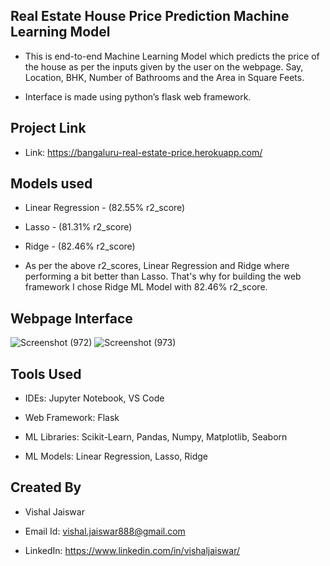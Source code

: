 ## Real Estate House Price Prediction Machine Learning Model
- This is end-to-end Machine Learning Model which predicts the price of the house as per the inputs given by the user on the webpage. Say, Location, BHK, Number of Bathrooms and the Area in Square Feets.

- Interface is made using python’s flask web framework.

## Project Link
 - Link: https://bangaluru-real-estate-price.herokuapp.com/

## Models used
- Linear Regression - (82.55% r2_score)

- Lasso - (81.31% r2_score)

- Ridge - (82.46% r2_score)

- As per the above r2_scores, Linear Regression and Ridge where performing a bit better than Lasso. That's why for building the web framework I chose Ridge ML Model with 82.46% r2_score.



## Webpage Interface
![Screenshot (972)](https://user-images.githubusercontent.com/102510153/170014540-73a36683-01aa-47fb-b05a-2ba5a2bb77a9.png)
![Screenshot (973)](https://user-images.githubusercontent.com/102510153/170014493-c5117374-5b84-46e8-a5f2-253692a4e45d.png)


## Tools Used
- IDEs: Jupyter Notebook, VS Code

- Web Framework: Flask

- ML Libraries: Scikit-Learn, Pandas, Numpy, Matplotlib, Seaborn

- ML Models: Linear Regression, Lasso, Ridge

<!--
# Problem Statement
- Malware is one of the top most obstructions for expansion and growth of digital acceptance among the users.
- Both enterprises and common users are struggling to get protected from the malware in cyberspace, which emphasizes the importance of developing efficient methods of malware detection.
- Malware detection is the technique for identifying malware in the end devices or networks.


# Models used
- Xgboost classifier (F1 score : 0.9619)
- RandomForest classifier (F1 score : 0.9696)
- SVC (F1 score : 0.9361)
-->

## Created By
- Vishal Jaiswar

- Email Id: vishal.jaiswar888@gmail.com

- LinkedIn: https://www.linkedin.com/in/vishaljaiswar/
